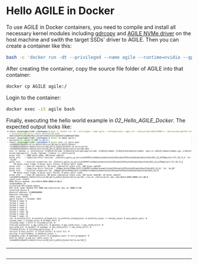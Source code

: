 
# Hello AGILE in Docker

To use AGILE in Docker containers, you need to compile and install all necessary kernel modules including [gdrcopy](../../driver/gdrcopy/) and [AGILE NVMe driver](../../driver/agile_nvme_driver/) on the host machine and swith the target SSDs' driver to AGILE. Then you can create a container like this:

```bash
bash -c 'docker run -dt --privileged --name agile --runtime=nvidia --gpus all --device=/dev/AGILE-NVMe-* --device=/dev/gdrdrb nvcr.io/nvidia/cuda:12.4.1-devel-ubuntu22.04 bash' 
```

After creating the container, copy the source file folder of AGILE into that container:
```bash
docker cp AGILE agile:/
```

Login to the container:
```bash
docker exec -it agile bash
```

Finally, executing the hello world example in *02_Hello_AGILE_Docker*. The expected output looks like:
![](../images/hello-world-docker.png)


---
```go

```
---
